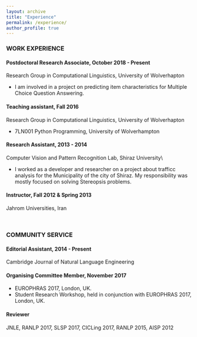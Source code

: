 ```yaml
---
layout: archive
title: "Experience"
permalink: /experience/
author_profile: true
---
```



### WORK EXPERIENCE

#### Postdoctoral Research Associate, October 2018 - Present
Research Group in Computational Linguistics, University of Wolverhapton
* I am involved in a project on predicting item characteristics for Multiple Choice Question Answering.
    
#### Teaching assistant, Fall 2016
Research Group in Computational Linguistics, University of Wolverhapton
* 7LN001 Python Programming, University of Wolverhampton

#### Research Assistant, 2013 - 2014
Computer Vision and Pattern Recognition Lab, Shiraz University\
* I worked as a developer and researcher on a project about trafficc analysis for the Municipality of the
city of Shiraz. My responsibility was mostly focused on solving Stereopsis problems.

#### Instructor, Fall 2012 & Spring 2013
Jahrom Universities, Iran

<br>

### COMMUNITY SERVICE

#### Editorial Assistant, 2014 - Present
Cambridge Journal of Natural Language Engineering

#### Organising Committee Member, November 2017
* EUROPHRAS 2017, London, UK.
* Student Research Workshop, held in conjunction with EUROPHRAS 2017, London, UK.

#### Reviewer
JNLE, RANLP 2017, SLSP 2017, CICLing 2017, RANLP 2015, AISP 2012
